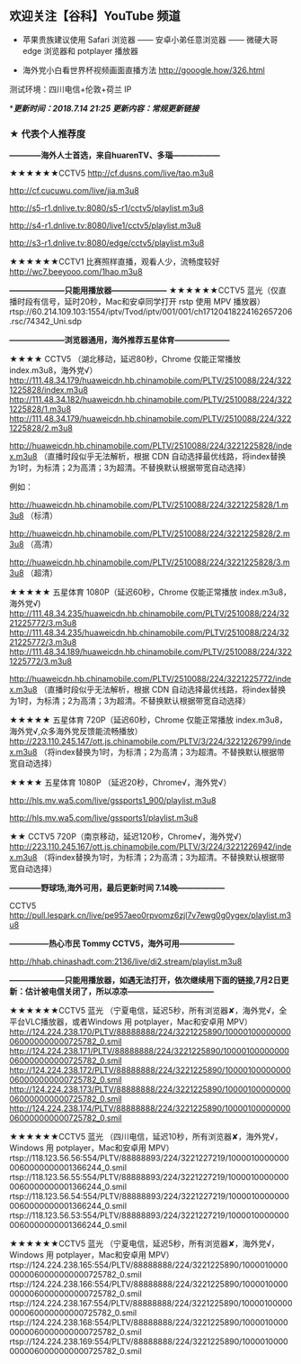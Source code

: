 ## 欢迎关注【谷科】YouTube 频道

* 苹果贵族建议使用 Safari 浏览器 —— 安卓小弟任意浏览器 —— 微硬大哥 edge 浏览器和 potplayer 播放器

* 海外党小白看世界杯视频画面直播方法  http://gooogle.how/326.html

测试环境：四川电信+伦敦+荷兰 IP



****更新时间：2018.7.14  21:25 更新内容：常规更新链接***




### ★ 代表个人推荐度

****————海外人士首选，来自huarenTV、多瑙——————****

★★★★★★CCTV5 
http://cf.dusns.com/live/tao.m3u8

http://cf.cucuwu.com/live/jia.m3u8

http://s5-r1.dnlive.tv:8080/s5-r1/cctv5/playlist.m3u8 

http://s4-r1.dnlive.tv:8080/live1/cctv5/playlist.m3u8

http://s3-r1.dnlive.tv:8080/edge/cctv5/playlist.m3u8

★★★★★★CCTV1 比赛照样直播，观看人少，流畅度较好
http://wc7.beeyooo.com/1hao.m3u8


****———————只能用播放器———————****
★★★★★★CCTV5 蓝光（仅直播时段有信号，延时20秒，Mac和安卓同学打开 rstp 使用 MPV 播放器）rtsp://60.214.109.103:1554/iptv/Tvod/iptv/001/001/ch17120418224162657206.rsc/74342_Uni.sdp



****———————浏览器通用，海外推荐五星体育———————****

★★★★ CCTV5 （湖北移动，延迟80秒，Chrome 仅能正常播放 index.m3u8，海外党√）
http://111.48.34.179/huaweicdn.hb.chinamobile.com/PLTV/2510088/224/3221225828/index.m3u8
http://111.48.34.182/huaweicdn.hb.chinamobile.com/PLTV/2510088/224/3221225828/1.m3u8
http://111.48.34.179/huaweicdn.hb.chinamobile.com/PLTV/2510088/224/3221225828/2.m3u8


http://huaweicdn.hb.chinamobile.com/PLTV/2510088/224/3221225828/index.m3u8 （直播时段似乎无法解析，根据 CDN 自动选择最优线路，将index替换为1时，为标清；2为高清；3为超清。不替换默认根据带宽自动选择）

例如：

http://huaweicdn.hb.chinamobile.com/PLTV/2510088/224/3221225828/1.m3u8 （标清）

http://huaweicdn.hb.chinamobile.com/PLTV/2510088/224/3221225828/2.m3u8 （高清）

http://huaweicdn.hb.chinamobile.com/PLTV/2510088/224/3221225828/3.m3u8 （超清）


★★★★★ 五星体育 1080P（延迟60秒，Chrome 仅能正常播放 index.m3u8，海外党√)
http://111.48.34.235/huaweicdn.hb.chinamobile.com/PLTV/2510088/224/3221225772/3.m3u8
http://111.48.34.235/huaweicdn.hb.chinamobile.com/PLTV/2510088/224/3221225772/3.m3u8
http://111.48.34.189/huaweicdn.hb.chinamobile.com/PLTV/2510088/224/3221225772/3.m3u8

http://huaweicdn.hb.chinamobile.com/PLTV/2510088/224/3221225772/index.m3u8 （直播时段似乎无法解析，根据 CDN 自动选择最优线路，将index替换为1时，为标清；2为高清；3为超清。不替换默认根据带宽自动选择）



★★★★★ 五星体育 720P（延迟60秒，Chrome 仅能正常播放 index.m3u8，海外党√,众多海外党反馈能流畅播放）
http://223.110.245.147/ott.js.chinamobile.com/PLTV/3/224/3221226799/index.m3u8 （将index替换为1时，为标清；2为高清；3为超清。不替换默认根据带宽自动选择）


★★★★ 五星体育 1080P （延迟20秒，Chrome√，海外党√）

http://hls.mv.wa5.com/live/gssports1_900/playlist.m3u8 

http://hls.mv.wa5.com/live/gssports1/playlist.m3u8


★★ CCTV5 720P（南京移动，延迟120秒，Chrome√，海外党√）
http://223.110.245.167/ott.js.chinamobile.com/PLTV/3/224/3221226942/index.m3u8 （将index替换为1时，为标清；2为高清；3为超清。不替换默认根据带宽自动选择）




****————野球场,海外可用，最后更新时间 7.14晚——————****

CCTV5  http://pull.lespark.cn/live/pe957aeo0rpvomz6zjl7v7ewg0g0ygex/playlist.m3u8


****—————热心市民 Tommy CCTV5，海外可用———————****

http://hhab.chinashadt.com:2136/live/di2.stream/playlist.m3u8




****———————只能用播放器，如遇无法打开，依次继续用下面的链接,7月2日更新：估计被电信关闭了，所以凉凉———————————****

★★★★★★CCTV5 蓝光 （宁夏电信，延迟5秒，所有浏览器✘，海外党√，全平台VLC播放器，或者Windows 用 potplayer，Mac和安卓用 MPV）
http://124.224.238.170/PLTV/88888888/224/3221225890/10000100000000060000000000725782_0.smil
http://124.224.238.171/PLTV/88888888/224/3221225890/10000100000000060000000000725782_0.smil
http://124.224.238.172/PLTV/88888888/224/3221225890/10000100000000060000000000725782_0.smil
http://124.224.238.173/PLTV/88888888/224/3221225890/10000100000000060000000000725782_0.smil
http://124.224.238.174/PLTV/88888888/224/3221225890/10000100000000060000000000725782_0.smil


★★★★★★CCTV5 蓝光 （四川电信，延迟10秒，所有浏览器✘，海外党√，Windows 用 potplayer，Mac和安卓用 MPV）
rtsp://118.123.56.56:554/PLTV/88888893/224/3221227219/10000100000000060000000001366244_0.smil
rtsp://118.123.56.55:554/PLTV/88888893/224/3221227219/10000100000000060000000001366244_0.smil
rtsp://118.123.56.54:554/PLTV/88888893/224/3221227219/10000100000000060000000001366244_0.smil
rtsp://118.123.56.53:554/PLTV/88888893/224/3221227219/10000100000000060000000001366244_0.smil


★★★★★★CCTV5 蓝光 （宁夏电信，延迟5秒，所有浏览器✘，海外党√，Windows 用 potplayer，Mac和安卓用 MPV）
rtsp://124.224.238.165:554/PLTV/88888888/224/3221225890/10000100000000060000000000725782_0.smil
rtsp://124.224.238.166:554/PLTV/88888888/224/3221225890/10000100000000060000000000725782_0.smil
rtsp://124.224.238.167:554/PLTV/88888888/224/3221225890/10000100000000060000000000725782_0.smil
rtsp://124.224.238.168:554/PLTV/88888888/224/3221225890/10000100000000060000000000725782_0.smil
rtsp://124.224.238.169:554/PLTV/88888888/224/3221225890/10000100000000060000000000725782_0.smil




